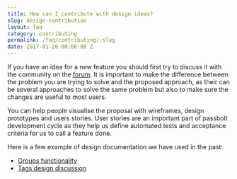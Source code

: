 ```yaml
---
title: How can I contribute with design ideas?
slug: design-contribution
layout: faq
category: contributing
permalink: /faq/contributing/:slug
date: 2017-01-20 00:00:00 Z
---
```

If you have an idea for a new feature you should first try to discuss it with the community on the 
[forum](https://community.passbolt.com/). It is important to make the difference between the problem you 
are trying to solve and the proposed approach, as their can be several approaches to solve the same problem
but also to make sure the changes are useful to most users.

You can help people visualise the proposal with wireframes, design prototypes and users stories. User
stories are an important part of passbolt development cycle as they help us define automated tests and
acceptance criteria for us to call a feature done.

Here is a few example of design documentation we have used in the past:
- [Groups functionality](https://medium.com/passbolt/how-passbolt-will-implement-groups-ee49108a6ff1)
- [Tags design discussion](https://medium.com/passbolt/tags-functionality-b7f70786a0c4)
